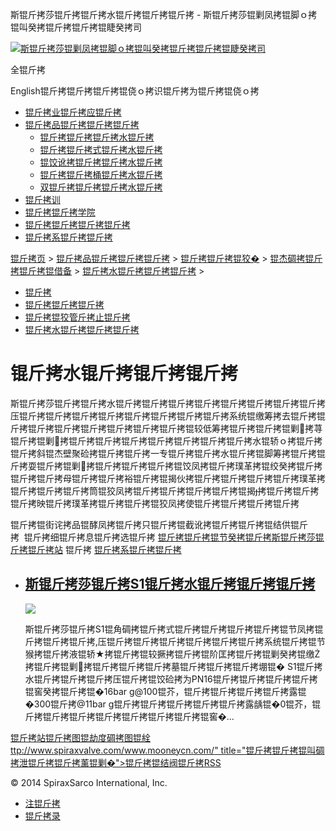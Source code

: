  斯锟斤拷莎锟斤拷锟斤拷水锟斤拷锟斤拷锟斤拷 - 斯锟斤拷莎锟剿凤拷锟脚ｏ拷锟叫癸拷锟斤拷锟斤拷锟睫癸拷司    

[![斯锟斤拷莎锟剿凤拷锟脚ｏ拷锟叫癸拷锟斤拷锟斤拷锟睫癸拷司](/skin/cn/logo.gif)](/)

全锟斤拷

English锟斤拷锟斤拷锟斤拷锟侥ｏ拷识锟斤拷为锟斤拷锟侥ｏ拷

-   [锟斤拷业锟斤拷应锟斤拷](/cn_applications/index.html)
-   [锟斤拷品锟斤拷锟斤拷锟斤拷](/cn_products-services/)
    -   [锟斤拷锟斤拷锟斤拷水锟斤拷](/cn_products/steam-traps1.html)
    -   [锟斤拷锟斤拷式锟斤拷水锟斤拷](/cn_products/steam-trap-per-mon1.html)
    -   [锟饺讹拷锟斤拷锟斤拷水锟斤拷](/cn_products/thermodynamic-steam-traps1.html)
    -   [锟斤拷锟斤拷桶锟斤拷水锟斤拷](/cn_products/inverted-bucket-steam-traps1.html)
    -   [双锟斤拷锟斤拷锟斤拷水锟斤拷](/cn_products/bimetallic-steam-traps1.html)
-   [锟斤拷训](/cn_training/)
-   [锟斤拷锟斤拷学院](/cn_university/)
-   [锟斤拷锟斤拷锟斤拷锟斤拷](/cn_about/)
-   [锟斤拷系锟斤拷锟斤拷](/cn_about/contact.html)

  

[锟斤拷页](/index.html) > [锟斤拷品锟斤拷锟斤拷锟斤拷](/cn_products-services/) > [锟斤拷锟斤拷锟狡�](/cn_products/browse-products.html) > [锟杰碉拷锟斤拷锟斤拷锟借备](/cn_products/pipeline-ancillaries1.html) > [锟斤拷水锟斤拷锟斤拷锟斤拷](/cn_products/锟斤拷水锟斤拷锟斤拷锟斤拷.html) >

-   [锟斤拷](/cn_products/锟斤拷.html)
-   [锟斤拷锟斤拷锟斤拷](/cn_products/strainers.html)
-   [锟斤拷锟狡管斤拷止锟斤拷](/cn_products/stop-valves.html)
-   [锟斤拷水锟斤拷锟斤拷锟斤拷](/cn_products/锟斤拷水锟斤拷锟斤拷锟斤拷.html)

# 锟斤拷水锟斤拷锟斤拷锟斤拷

斯锟斤拷莎锟斤拷锟斤拷水锟斤拷锟斤拷锟斤拷锟斤拷锟斤拷锟斤拷锟斤拷锟斤拷压锟斤拷锟斤拷锟斤拷锟斤拷锟斤拷锟斤拷锟斤拷锟斤拷系统锟缴筹拷去锟斤拷锟斤拷锟斤拷锟斤拷锟斤拷锟斤拷锟斤拷锟斤拷锟较低筹拷锟斤拷锟斤拷锟剿拷荨锟斤拷锟剿拷锟斤拷锟斤拷锟斤拷锟斤拷锟斤拷锟斤拷锟斤拷水锟轿ｏ拷锟斤拷锟斤拷斜锟杰壁聚硷拷锟斤拷锟斤拷一专锟斤拷锟斤拷水锟斤拷锟脚筹拷锟斤拷锟斤拷耍锟斤拷锟剿拷锟斤拷锟斤拷锟斤拷锟饺凤拷锟斤拷璞革拷锟绞癸拷锟斤拷锟斤拷锟斤拷母锟斤拷锟斤拷裕锟斤拷锟揭伙拷锟斤拷锟斤拷锟斤拷锟斤拷璞革拷锟斤拷锟斤拷锟斤拷筒锟狡凤拷锟斤拷锟斤拷锟斤拷锟斤拷锟揭拷锟斤拷锟斤拷锟斤拷映锟斤拷璞革拷锟斤拷锟斤拷锟狡凤拷使锟斤拷锟斤拷锟斤拷锟斤拷

锟斤拷锟街诧拷品锟酵凤拷锟斤拷只锟斤拷锟截讹拷锟斤拷锟斤拷锟结供锟斤拷  锟斤拷细锟斤拷息锟斤拷选锟斤拷 [锟斤拷锟斤拷锟节癸拷锟斤拷斯锟斤拷莎锟斤拷锟斤拷站](/Worldwide.html) 锟斤拷 [锟斤拷系锟斤拷锟斤拷](/cn_about/contact.html)

-   ## [斯锟斤拷莎锟斤拷S1锟斤拷水锟斤拷锟斤拷锟斤拷](/cn_products/S1锟斤拷水锟斤拷锟斤拷锟斤拷.html)
    
    [![](/uploads/150623/1-150623114951264.jpg)](/cn_products/S1锟斤拷水锟斤拷锟斤拷锟斤拷.html)
    
    斯锟斤拷莎锟斤拷S1锟角碉拷锟斤拷式锟斤拷锟斤拷锟斤拷锟斤拷锟节凤拷锟斤拷锟斤拷锟斤拷,压锟斤拷锟斤拷锟斤拷锟斤拷锟斤拷锟斤拷系统锟斤拷锟节猴拷锟斤拷液锟轿★拷锟斤拷锟较撅拷锟斤拷锟阶匡拷锟斤拷锟剿癸拷锟缴拷锟斤拷锟剿拷锟斤拷锟斤拷锟斤拷墓锟斤拷锟斤拷锟斤拷堋锟� S1锟斤拷水锟斤拷锟斤拷锟斤拷压锟斤拷锟饺硷拷为PN16锟斤拷锟斤拷锟斤拷锟斤拷锟窖癸拷锟斤拷锟�16bar g@100锟芥，锟斤拷锟斤拷锟斤拷锟斤拷露锟�300锟斤拷@11bar g锟斤拷锟斤拷锟斤拷锟斤拷锟斤拷露龋锟�0锟芥，锟斤拷锟斤拷锟斤拷锟斤拷锟斤拷锟斤拷锟斤拷锟窖�...
    

[锟斤拷站锟斤拷图](/sitemap.html "锟斤拷站锟斤拷图")[锟劫度碉拷图](/baidu.xml)[锟絟ttp://www.spiraxvalve.com/www.mooneycn.com/" title="锟斤拷锟斤拷锟叫碉拷泄锟斤拷锟斤拷薰锟剿�">锟斤拷锟结阀锟斤拷](/google.xml)[RSS](/rss.xml)

© 2014 SpiraxSarco International, Inc.

-   [注锟斤拷](/member/index_do.php?fmdo=user&dopost=regnew)
-   [锟斤拷录](/member/login.php)